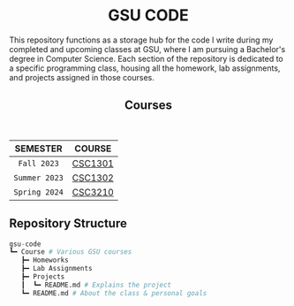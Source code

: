 <h1 align="center">GSU CODE</h1>

This repository functions as a storage hub for the code I write during my completed and upcoming classes at GSU, where I am pursuing a Bachelor's degree in Computer Science. Each section of the repository is dedicated to a specific programming class, housing all the homework, lab assignments, and projects assigned in those courses.

<h2 align="center">Courses</h2>

<div align="center" style="inline-block"> 
<br/>
  
|    SEMESTER   |       COURSE       |
|:-------------:|:------------------:|
|  `Fall 2023`  | [CSC1301](CSC1301) |
| `Summer 2023` | [CSC1302](CSC1302) |
| `Spring 2024` | [CSC3210](CSC3210) |

</div>


## Repository Structure

```py
gsu-code
┗━ Course # Various GSU courses
   ┣━ Homeworks
   ┣━ Lab Assignments
   ┣━ Projects
   ┃  ┗━ README.md # Explains the project
   ┗━ README.md # About the class & personal goals
```
